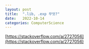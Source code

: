```yaml
---
layout: post
title:  ".lib, .exp 무엇?"
date:   2022-10-14
categories: ComputerScience
---         
```


[https://stackoverflow.com/a/2727056](https://stackoverflow.com/a/2727056)